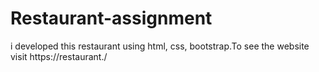 # Restaurant-assignment
i developed this restaurant using html, css, bootstrap.To see the website visit https://restaurant./
